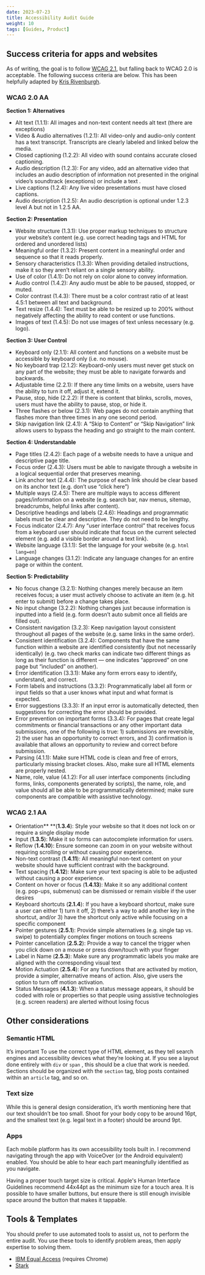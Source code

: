 ```yaml
---
date: 2023-07-23
title: Accessibility Audit Guide
weight: 10
tags: [Guides, Product]
---
```


## Success criteria for apps and websites

As of writing, the goal is to follow [WCAG 2.1](https://www.w3.org/TR/WCAG21/), but falling back to WCAG 2.0 is acceptable. The following success criteria are below. This has been helpfully adapted by [Kris Rivenburgh](https://medium.com/@krisrivenburgh).

### WCAG 2.0 AA

**Section 1: Alternatives**

- Alt text (1.1.1): All images and non-text content needs alt text (there are exceptions)
- Video & Audio alternatives (1.2.1): All video-only and audio-only content has a text transcript. Transcripts are clearly labeled and linked below the media.
- Closed captioning (1.2.2): All video with sound contains accurate closed captioning.
- Audio description (1.2.3): For any video, add an alternative video that includes an audio description of information not presented in the original video’s soundtrack (exceptions) or include a text .
- Live captions (1.2.4): Any live video presentations must have closed captions.
- Audio description (1.2.5): An audio description is optional under 1.2.3 level A but not in 1.2.5 AA.

**Section 2: Presentation**

- Website structure (1.3.1): Use proper markup techniques to structure your website’s content (e.g. use correct heading tags and HTML for ordered and unordered lists)
- Meaningful order (1.3.2): Present content in a meaningful order and sequence so that it reads properly.
- Sensory characteristics (1.3.3): When providing detailed instructions, make it so they aren’t reliant on a single sensory ability.
- Use of color (1.4.1): Do not rely on color alone to convey information.
- Audio control (1.4.2): Any audio must be able to be paused, stopped, or muted.
- Color contrast (1.4.3): There must be a color contrast ratio of at least 4.5:1 between all text and background.
- Text resize (1.4.4): Text must be able to be resized up to 200% without negatively affecting the ability to read content or use functions.
- Images of text (1.4.5): Do not use images of text unless necessary (e.g. logo).

**Section 3: User Control**

- Keyboard only (2.1.1): All content and functions on a website must be accessible by keyboard only (i.e. no mouse).
- No keyboard trap (2.1.2): Keyboard-only users must never get stuck on any part of the website; they must be able to navigate forwards and backwards.
- Adjustable time (2.2.1): If there any time limits on a website, users have the ability to turn it off, adjust it, extend it.
- Pause, stop, hide (2.2.2): If there is content that blinks, scrolls, moves, users must have the ability to pause, stop, or hide it.
- Three flashes or below (2.3.1): Web pages do not contain anything that flashes more than three times in any one second period.
- Skip navigation link (2.4.1): A “Skip to Content” or “Skip Navigation” link allows users to bypass the heading and go straight to the main content.

**Section 4: Understandable**

- Page titles (2.4.2): Each page of a website needs to have a unique and descriptive page title.
- Focus order (2.4.3): Users must be able to navigate through a website in a logical sequential order that preserves meaning.
- Link anchor text (2.4.4): The purpose of each link should be clear based on its anchor text (e.g. don’t use “click here”)
- Multiple ways (2.4.5): There are multiple ways to access different pages/information on a website (e.g. search bar, nav menus, sitemap, breadcrumbs, helpful links after content).
- Descriptive headings and labels (2.4.6): Headings and programmatic labels must be clear and descriptive. They do not need to be lengthy.
- Focus indicator (2.4.7): Any “user interface control” that receives focus from a keyboard user should indicate that focus on the current selected element (e.g. add a visible border around a text link).
- Website language (3.1.1): Set the language for your website (e.g. `html lang=en`)
- Language changes (3.1.2): Indicate any language changes for an entire page or within the content.

**Section 5: Predictability**

- No focus change (3.2.1): Nothing changes merely because an item receives focus; a user must actively choose to activate an item (e.g. hit enter to submit) before a change takes place.
- No input change (3.2.2): Nothing changes just because information is inputted into a field (e.g. form doesn’t auto submit once all fields are filled out).
- Consistent navigation (3.2.3): Keep navigation layout consistent throughout all pages of the website (e.g. same links in the same order).
- Consistent identification (3.2.4): Components that have the same function within a website are identified consistently (but not necessarily identically) (e.g. two check marks can indicate two different things as long as their function is different — one indicates “approved” on one page but “included” on another).
- Error identification (3.3.1): Make any form errors easy to identify, understand, and correct.
- Form labels and instructions (3.3.2): Programmatically label all form or input fields so that a user knows what input and what format is expected.
- Error suggestions (3.3.3): If an input error is automatically detected, then suggestions for correcting the error should be provided.
- Error prevention on important forms (3.3.4): For pages that create legal commitments or financial transactions or any other important data submissions, one of the following is true: 1) submissions are reversible, 2) the user has an opportunity to correct errors, and 3) confirmation is available that allows an opportunity to review and correct before submission.
- Parsing (4.1.1): Make sure HTML code is clean and free of errors, particularly missing bracket closes. Also, make sure all HTML elements are properly nested.
- Name, role, value (4.1.2): For all user interface components (including forms, links, components generated by scripts), the name, role, and value should all be able to be programmatically determined; make sure components are compatible with assistive technology.

### WCAG 2.1 AA

- Orientation** **(**1.3.4**): Style your website so that it does not lock on or require a single display mode
- Input (**1.3.5**): Make it so forms can autocomplete information for users.
- Reflow (**1.4.10**): Ensure someone can zoom in on your website without requiring scrolling or without causing poor experience.
- Non-text contrast (**1.4.11**): All meaningful non-text content on your website should have sufficient contrast with the background.
- Text spacing (**1.4.12**): Make sure your text spacing is able to be adjusted without causing a poor experience.
- Content on hover or focus (**1.4.13**): Make it so any additional content (e.g. pop-ups, submenus) can be dismissed or remain visible if the user desires
- Keyboard shortcuts (**2.1.4**): If you have a keyboard shortcut, make sure a user can either 1) turn it off, 2) there’s a way to add another key in the shortcut, and/or 3) have the shortcut only active while focusing on a specific component
- Pointer gestures (**2.5.1**): Provide simple alternatives (e.g. single tap vs. swipe) to potentially complex finger motions on touch screens
- Pointer cancellation (**2.5.2**): Provide a way to cancel the trigger when you click down on a mouse or press down/touch with your finger
- Label in Name (**2.5.3**): Make sure any programmatic labels you make are aligned with the corresponding visual text
- Motion Actuation (**2.5.4**): For any functions that are activated by motion, provide a simpler, alternative means of action. Also, give users the option to turn off motion activation.
- Status Messages (**4.1.3**): When a status message appears, it should be coded with role or properties so that people using assistive technologies (e.g. screen readers) are alerted without losing focus

## Other considerations

### Semantic HTML

It’s important To use the correct type of HTML element, as they tell search engines and accessibility devices what they’re looking at. If you see a layout done entirely with `div` or `span` , this should be a clue that work is needed. Sections should be organized with the `section` tag, blog posts contained within an `article` tag, and so on.

### Text size

While this is general design consideration, it’s worth mentioning here that our text shouldn’t be too small. Shoot for your body copy to be around 16pt, and the smallest text (e.g. legal text in a footer) should be around 9pt.

### Apps

Each mobile platform has its own accessibility tools built in. I recommend navigating through the app with VoiceOver (or the Android equivalent) enabled. You should be able to hear each part meaningfully identified as you navigate.

Having a proper touch target size is critical. Apple's Human Interface Guidelines recommend 44x44pt as the minimum size for a touch area. It is possible to have smaller buttons, but ensure there is still enough invisible space around the button that makes it tappable.

## Tools & Templates

You should prefer to use automated tools to assist us, not to perform the entire audit. You use these tools to identify problem areas, then apply expertise to solving them.

- [IBM Equal Access](https://chrome.google.com/webstore/detail/ibm-equal-access-accessib/lkcagbfjnkomcinoddgooolagloogehp?hl=en-US) (requires Chrome)
- [Stark](https://www.getstark.co/)